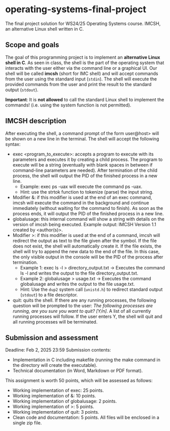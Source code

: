 # operating-systems-final-project
The final project solution for WS24/25 Operating Systems course. IMCSH, an alternative Linux shell written in C.

## Scope and goals
The goal of this programming project is to implement an **alternative Linux shell in C**. As seen in class, the shell is the part of the operating system that interacts with the user either via the command line or a graphical UI. Our shell will be called **imcsh** (short for IMC shell) and will accept commands from the user using the standard input (`stdin`). The shell will execute the provided commands from the user and print the result to the standard output (`stdout`).

**Important**: It is **not allowed** to call the standard Linux shell to implement the commands! (i.e. using the system function is not permitted).

## IMCSH description
After executing the shell, a command prompt of the form user@host> will be shown on a new line in the
terminal. The shell will accept the following syntax:

- exec <program_to_execute>: accepts a program to execute with its parameters and executes it by creating a child process. The program to execute will be a string (eventually with blank spaces in between if command-line parameters are needed). After termination of the child process, the shell will output the PID of the finished process in a new line.
    - Example: exec ps -uax will execute the command ps -uax.
    - Hint: use the strtok function to tokenize (parse) the input string.
- Modifier &: if this modifier is used at the end of an exec command, imcsh will execute the command in the background and continue immediately (without waiting for the command to finish). As soon as the process ends, it will output the PID of the finished process in a new line.
- globalusage: this internal command will show a string with details on the version of imcsh being executed. Example output: IMCSH Version 1.1 created by <author(s)>.
- Modifier >: if this modifier is used at the end of a command, imcsh will redirect the output as text to the file given after the symbol. If the file does not exist, the shell will automatically create it. If the file exists, the shell will try to append the new data to the end of the file. In this case, the only visible output in the console will be the PID of the process after termination.
    - Example 1: exec ls -l > directory_output.txt → Executes the command ls -l and writes the output to the file directory_output.txt.
    - Example 2: globalusage > usage.txt → Executes the command globalusage and writes the output to the file usage.txt.
    - Hint: Use the `dup2` system call (`unistd.h`) to redirect standard output (`stdout`) to a file descriptor.
- quit: quits the shell. If there are any running processes, the following question will be prompted to the user: *The following processes are running, are you sure you want to quit? [Y/n]*. A list of all currently running processes will follow. If the user enters Y, the shell will quit and all running processes will be terminated.

## Submission and assessment
Deadline: Feb 2, 2025 23:59
Submission contents:
- Implementation in C including makefile (running the make command in the directory will create the executable).
- Technical documentation (in Word, Markdown or PDF format).

This assignment is worth 50 points, which will be assessed as follows:
- Working implementation of exec: 25 points.
- Working implementation of &: 10 points.
- Working implementation of globalusage: 2 points.
- Working implementation of >: 5 points.
- Working implementation of quit: 3 points.
- Clean code and documentation: 5 points.
All files will be enclosed in a single zip file.